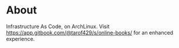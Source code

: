 # About

Infrastructure As Code, on ArchLinux. Visit https://app.gitbook.com/@tarof429/s/online-books/ for an enhanced experience.